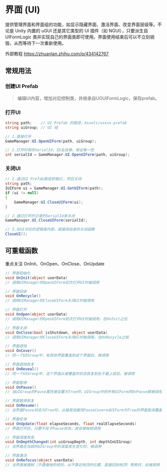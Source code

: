 # 界面 (UI)

提供管理界面和界面组的功能，如显示隐藏界面、激活界面、改变界面层级等。不论是 Unity 内置的 uGUI 还是其它类型的 UI 插件（如 NGUI），只要派生自 UIFormLogic 类并实现自己的界面类即可使用。界面使用结束后可以不立刻销毁，从而等待下一次重新使用。

外部教程
https://zhuanlan.zhihu.com/p/434142767

## 常规用法

### 创建UI Prefab

> 编辑UI内容，增加对应控制类，并继承自UGUIFormLogic，保存prefab。

### 打开UI

```csharp
string path;    // UI Prefab 的路径，Assets/xxxxx.prefab
string uiGroup; // UI 组

// 1.直接打开
GameManager.UI.OpenUIForm(path, uiGroup);

// 2.打开时保存SerialId，ID会自增，保证唯一性
int serialId = GameManager.UI.OpenUIForm(path, uiGroup);
```

### 关闭UI

```csharp
// 1.通过UI Prefab路径获取UI，然后关闭
string path;
IUIForm ui = GameManager.UI.GetUIForm(path);
if (ui != null)
{
    GameManager.UI.CloseUIForm(ui);
}

// 2.通过打开时记录的SerialId来关闭
GameManager.UI.CloseUIForm(serialId);

// 3.在UI对应的逻辑类内部，直接调自身的关闭函数
CloseUI();
```

## 可重载函数

重点关注 OnInit、OnOpen、OnClose、OnUpdate

```csharp
// 界面初始化
void OnInit(object userData)
// 调用UIManager的OpenUIForm初次打开UI时被调用

// 界面回收
void OnRecycle()
// 调用UIManager的CloseUIForm关闭UI时被调用

// 界面打开
void OnOpen(object userData)
// 调用UIManager的OpenUIForm初次打开UI时被调用，在OnInit之后

// 界面关闭
void OnClose(bool isShutdown, object userData)
// 调用UIManager的CloseUIForm关闭UI时被调用，在OnRecycle之前

// 界面遮挡
void OnCover()
// 同一个UIGroup中，有其他界面覆盖到这个界面后，被调用

// 界面遮挡恢复
void OnReveal()
// 同一个UIGroup中，这个界面从被覆盖的状态恢复到处于最上层后，被调用

// 界面暂停
void OnPause()
// 当UIGroup的Pause属性被设置为True时，UIGroup中的所有UIForm的OnPause都被调用，或者当界面被另一个属性PauseCoveredUIForm为True的界面覆盖且当前界面Pause状态为False时，OnPause被调用

// 界面暂停恢复
void OnResume()
// 当界面Pause状态为True时，从被其他属性PauseCoveredUIForm为True的界面取消覆盖，且所属UIGroup的Pause属性也为False的时候，OnResume被调用

// 界面轮询
void OnUpdate(float elapseSeconds, float realElapseSeconds)
// 界面打开后，只要不处于Pause状态，就会被每帧调用

// 界面深度改变
void OnDepthChanged(int uiGroupDepth, int depthInUIGroup)
// 当界面在当前的UIGroup中的深度发生变化时，被调用

// 界面激活
void OnRefocus(object userData)
// 当界面被强制（不遵循栈的规则，从不靠近栈顶的位置，直接回到栈顶）聚焦时，会被调用
```